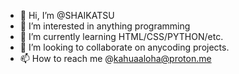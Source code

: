 - 👋 Hi, I’m @SHAIKATSU
- 👀 I’m interested in anything programming
- 🌱 I’m currently learning HTML/CSS/PYTHON/etc.
- 💞️ I’m looking to collaborate on anycoding projects.
- 📫 How to reach me @kahuaaloha@proton.me

<!---
SHAIKATSU/SHAIKATSU is a ✨ special ✨ repository because its `README.md` (this file) appears on your GitHub profile.
You can click the Preview link to take a look at your changes.
--->
